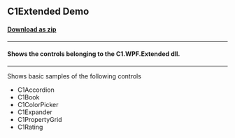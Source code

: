 ## C1Extended Demo
#### [Download as zip](https://downgit.github.io/#/home?url=https://github.com/GrapeCity/ComponentOne-WPF-Samples/tree/master/NET_4.5.2/C1.WPF.Extended/CS/ExtendedSamples)
____
#### Shows the controls belonging to the C1.WPF.Extended dll.
____
Shows basic samples of the following controls

* C1Accordion
* C1Book
* C1ColorPicker
* C1Expander
* C1PropertyGrid
* C1Rating
